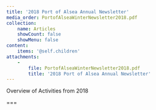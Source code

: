 ```yaml
---
title: '2018 Port of Alsea Annual Newsletter'
media_order: PortofAlseaWinterNewsletter2018.pdf
collection:
    name: Articles
    showCount: false
    showMenu: false
content:
    items: '@self.children'
attachments:
    -
        file: PortofAlseaWinterNewsletter2018.pdf
        title: '2018 Port of Alsea Annual Newsletter'
---
```


Overview of Activities from 2018

===
